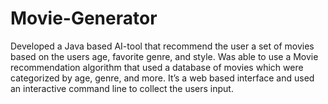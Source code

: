 # Movie-Generator
Developed a Java based AI-tool that recommend the user a set of movies based on the users age, favorite genre, and style. Was able to use a Movie recommendation algorithm that used a database of movies which were categorized by age, genre, and more. It’s a web based interface and used an interactive command line to collect the users input.

